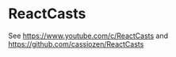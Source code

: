 # ReactCasts

See https://www.youtube.com/c/ReactCasts
and
https://github.com/cassiozen/ReactCasts

